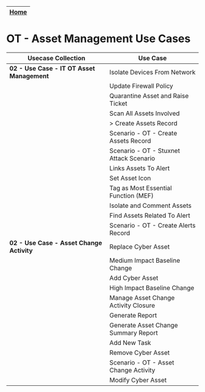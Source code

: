 | [Home](../README.md) |  
|----------------------|


# OT - Asset Management Use Cases


| Usecase Collection                        | Use Case                                                         |
|------------------------------------------|--------------------------------------------------------------------|
| **02 - Use Case - IT OT Asset Management** | Isolate Devices From Network                                      |
|                                          | Update Firewall Policy                                             |
|                                          | Quarantine Asset and Raise Ticket                                  |
|                                          | Scan All Assets Involved                                          |
|                                          | > Create Assets Record                                            |
|                                          | Scenario - OT - Create Assets Record                              |
|                                          | Scenario - OT - Stuxnet Attack Scenario                           |
|                                          | Links Assets To Alert                                             |
|                                          | Set Asset Icon                                                    |
|                                          | Tag as Most Essential Function (MEF)                             |
|                                          | Isolate and Comment Assets                                        |
|                                          | Find Assets Related To Alert                                      |
|                                          | Scenario - OT - Create Alerts Record                              |
| **02 - Use Case - Asset Change Activity** | Replace Cyber Asset                                              |
|                                          | Medium Impact Baseline Change                                      |
|                                          | Add Cyber Asset                                                  |
|                                          | High Impact Baseline Change                                        |
|                                          | Manage Asset Change Activity Closure                                |
|                                          | Generate Report                                                   |
|                                          | Generate Asset Change Summary Report                               |
|                                          | Add New Task                                                     |
|                                          | Remove Cyber Asset                                                |
|                                          | Scenario - OT - Asset Change Activity                             |
|                                          | Modify Cyber Asset                                               |





